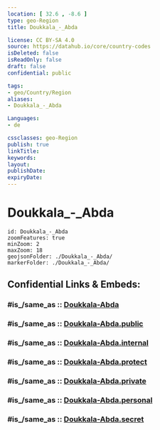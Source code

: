 ```yaml
---
location: [ 32.6 , -8.6 ] 
type: geo-Region
title: Doukkala_-_Abda

license: CC BY-SA 4.0
source: https://datahub.io/core/country-codes
isDeleted: false
isReadOnly: false
draft: false
confidential: public

tags:
- geo/Country/Region
aliases:
- Doukkala_-_Abda

Languages:
- de

cssclasses: geo-Region
publish: true
linkTitle: 
keywords: 
layout: 
publishDate: 
expiryDate: 
---
```


# Doukkala_-_Abda

```leaflet
id: Doukkala_-_Abda
zoomFeatures: true 
minZoom: 2 
maxZoom: 18
geojsonFolder: ./Doukkala_-_Abda/
markerFolder: ./Doukkala_-_Abda/
```


## Confidential Links & Embeds: 

### #is_/same_as :: [Doukkala-Abda](/_Standards/Earth/Continent/Africa/Africa~North/Morocco/Regions~Morocco/Doukkala-Abda.md) 

### #is_/same_as :: [Doukkala-Abda.public](/_public/Earth/Continent/Africa/Africa~North/Morocco/Regions~Morocco/Doukkala-Abda.public.md) 

### #is_/same_as :: [Doukkala-Abda.internal](/_internal/Earth/Continent/Africa/Africa~North/Morocco/Regions~Morocco/Doukkala-Abda.internal.md) 

### #is_/same_as :: [Doukkala-Abda.protect](/_protect/Earth/Continent/Africa/Africa~North/Morocco/Regions~Morocco/Doukkala-Abda.protect.md) 

### #is_/same_as :: [Doukkala-Abda.private](/_private/Earth/Continent/Africa/Africa~North/Morocco/Regions~Morocco/Doukkala-Abda.private.md) 

### #is_/same_as :: [Doukkala-Abda.personal](/_personal/Earth/Continent/Africa/Africa~North/Morocco/Regions~Morocco/Doukkala-Abda.personal.md) 

### #is_/same_as :: [Doukkala-Abda.secret](/_secret/Earth/Continent/Africa/Africa~North/Morocco/Regions~Morocco/Doukkala-Abda.secret.md)

